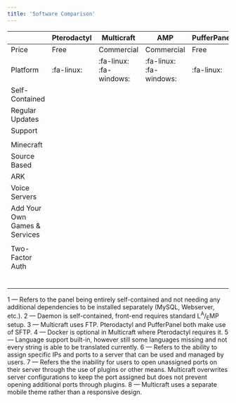 ```yaml
---
title: 'Software Comparison'
---
```


| |Pterodactyl|Multicraft|AMP|PufferPanel|
|-|-|-|-|-|
|Price|Free|Commercial|Commercial|Free|
|Platform|:fa-linux:|:fa-linux: :fa-windows:|:fa-linux: :fa-windows:|:fa-linux:|
|Self-Contained| | | | |
|Regular Updates| | | | |
|Support| | | | |
| | | | | |
|Minecraft| | | | |
|Source Based| | | | |
|ARK| | | | |
|Voice Servers| | | | |
|Add Your Own Games & Services| | | | |
| | | | | |
|Two-Factor Auth| | | | |
| | | | | |
| | | | | |
| | | | | |
| | | | | |
| | | | | |
| | | | | |

<a id="anchor-1">1</a> — Refers to the panel being entirely self-contained and not needing any additional dependencies to be installed separately (MySQL, Webserver, etc.).
<a id="anchor-2">2</a> — Daemon is self-contained, front-end requires standard L<sup>A</sup>/<sub>E</sub>MP setup.
<a id="anchor-3">3</a> — Multicraft uses FTP. Pterodactyl and PufferPanel both make use of SFTP.
<a id="anchor-4">4</a> — Docker is optional in Multicraft where Pterodactyl requires it.
<a id="anchor-5">5</a> — Language support built-in, however still some languages missing and not every string is able to be translated currently.
<a id="anchor-6">6</a> — Refers to the ability to assign specific IPs and ports to a server that can be used and managed by users.
<a id="anchor-7">7</a> — Refers the the inability for users to open unassigned ports on their server through the use of plugins or other means. Multicraft overwrites server configurations to keep the port assigned but does not prevent opening additional ports through plugins.
<a id="anchor-8">8</a> — Multicraft uses a separate mobile theme rather than a responsive design.